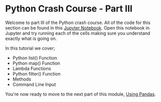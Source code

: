 # Python Crash Course - Part III
Welcome to part III of the Python crash course. All of the code for this section can be found in this [Jupyter Notebook](Crash-Course-Part-III.ipynb). Open this notebook in Jupyter and try running each of the cells making sure you understand exactly what is going on.

In this tutorial we cover;
- Python list() Function 
- Python map() Function
- Lambda Functions
- Python filter() Function
- Methods
- Command Line Input

You're now ready to move to the next part of this module, [Using Pandas](Pandas.md).